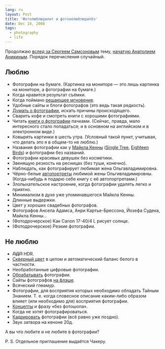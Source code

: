 ```yaml
---
lang: ru
layout: Post
title: 'Фотолюблюдилит и фотонелюблюдилёз'
date: Dec 18, 2008
tags:
  - photography
  - life
---
```


Продолжаю [вслед за Сергеем Самсоновым](http://focused.ru/3691/ "Простые фокусы — Любит/не любит") тему, [начатую Анатолием Аникиным](http://foto.ograf.ru/2008/12/15/927 "Заметки фоторедактора — Фотографические «Люблю и не люблю»"). Порядок перечисления случайный.

<!--more-->

## Люблю

- Фотографии на бумаге. (Картинка на мониторе — это лишь картинка на мониторе, а фотографии на бумаге.)
- Когда нравится результат съёмки.
- Когда поймано [решающее мгновение](http://en.wikipedia.org/wiki/Henri_Cartier-Bresson#The_Decisive_Moment "Wikipedia — Henri Cartier-Bresson — The Decisive Moment").
- Удобные сайты и блоги фотографов (это ведь такая редкость).
- [Думать о фотографии](/blog/tags/photography "Мои мысли о фотографии"), искать причины происходящего.
- Сварить кофе и смотреть книги с хорошими фотографиями.
- Читать [книги о фотографии](/learn/reading "Книги о фотографии, которые я читал") пачками. (Сейчас, правда, мало интересного стало попадаться; и в основном на английском и в электронном виде.)
- Ковырять картинки в шесть утра. (Условный такой пункт, учитывая, что делать это я в общем-то не люблю.)
- Названия фотографии как у [Майкла Кенны](http://www.michaelkenna.net/ "Michael Kenna Photography") ([Single Tree](http://www.michaelkenna.net/html/2007/hokkaido07/3.html "Michael Kenna — Single Tree"), [Eighteen Birds](http://www.michaelkenna.net/html/2008/newwork/10.html "Michael Kenna — Eighteen Birds")) и фотографии без названий.
- Фотографии красивых девушек без косметики.
- Звенящую резкость на ресницах (без туши, конечно).
- Наблюдать, как фотографирует любимая жена Ольгавладимировна.
- Чёрно-белые [автопортреты](http://airve.livejournal.com/tag/img "Олькины автопортреты") любимой жены Ольгивладимировны. (Когда-нибудь я подарю себе книгу с её автопортретами.)
- Злопыхательское настроение, когда фотографии удалять легко и приятно.
- Минимализм в духе уже упоминавшегося Майкла Кенны.
- Длинные выдержки.
- Цвет у хороших свадебных фотографов.
- Фотографов Ансела Адамса, Анри Картье-Брессона, Йозефа Судека, Майкла Кенны…
- (Фотодрочерское) Как Canon 17-40/4 L рисует солнце.
- (Фотодрочерское) Резкие фотографии.

## Не люблю

- ~~ЛДП~~ HDR.
- [Скверный цвет](/blog/2259 "Цвет времени") в целом и автоматический баланс белого в частности.
- Необработанные цифровые фотографии.
- [Обрабатывать](/blog/2134 "Обработка фотографий") фотографии.
- Сайты фотографов [на флэше](/blog/823 "Про Flash").
- Всяческий гл~~о~~амур.
- Фотографии, для восприятия которых необходимо обладать Тайным Знанием. Т. е. когда словесное описание каким-либо образом влияет (или необходимо для) восприятия фотографии.
- [Концепты](/blog/2663 "О концептуальной фотографии") и фразу «без фотошопа».
- Когда не хотят фотографироваться.
- [Кадрировать](/blog/1912 "Про кадрирование фотографий") фотографии (всё равно уже поздно).
- Звук затвора на кеноне 20д.

А вы что любите и не любите в фотографии?

P. S. Отдельное приглашение выдаётся Чакеру.
